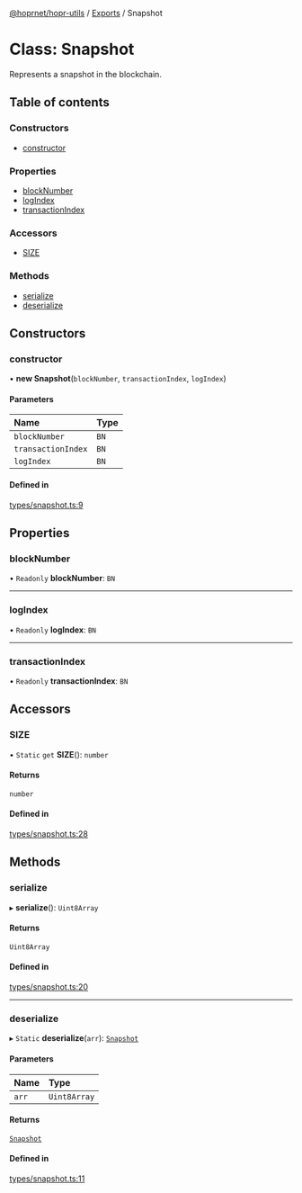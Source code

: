 [@hoprnet/hopr-utils](../README.md) / [Exports](../modules.md) / Snapshot

# Class: Snapshot

Represents a snapshot in the blockchain.

## Table of contents

### Constructors

- [constructor](Snapshot.md#constructor)

### Properties

- [blockNumber](Snapshot.md#blocknumber)
- [logIndex](Snapshot.md#logindex)
- [transactionIndex](Snapshot.md#transactionindex)

### Accessors

- [SIZE](Snapshot.md#size)

### Methods

- [serialize](Snapshot.md#serialize)
- [deserialize](Snapshot.md#deserialize)

## Constructors

### constructor

• **new Snapshot**(`blockNumber`, `transactionIndex`, `logIndex`)

#### Parameters

| Name | Type |
| :------ | :------ |
| `blockNumber` | `BN` |
| `transactionIndex` | `BN` |
| `logIndex` | `BN` |

#### Defined in

[types/snapshot.ts:9](https://github.com/UbuntuEvangelist/hoprnet/blob/master/packages/utils/src/types/snapshot.ts#L9)

## Properties

### blockNumber

• `Readonly` **blockNumber**: `BN`

___

### logIndex

• `Readonly` **logIndex**: `BN`

___

### transactionIndex

• `Readonly` **transactionIndex**: `BN`

## Accessors

### SIZE

• `Static` `get` **SIZE**(): `number`

#### Returns

`number`

#### Defined in

[types/snapshot.ts:28](https://github.com/UbuntuEvangelist/hoprnet/blob/master/packages/utils/src/types/snapshot.ts#L28)

## Methods

### serialize

▸ **serialize**(): `Uint8Array`

#### Returns

`Uint8Array`

#### Defined in

[types/snapshot.ts:20](https://github.com/UbuntuEvangelist/hoprnet/blob/master/packages/utils/src/types/snapshot.ts#L20)

___

### deserialize

▸ `Static` **deserialize**(`arr`): [`Snapshot`](Snapshot.md)

#### Parameters

| Name | Type |
| :------ | :------ |
| `arr` | `Uint8Array` |

#### Returns

[`Snapshot`](Snapshot.md)

#### Defined in

[types/snapshot.ts:11](https://github.com/UbuntuEvangelist/hoprnet/blob/master/packages/utils/src/types/snapshot.ts#L11)
